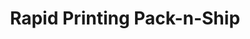 ---
title: "Rapid Printing Pack-n-Ship"
url: /northridge/rapid-printing-pack-n-ship/
shop: copyshop
---